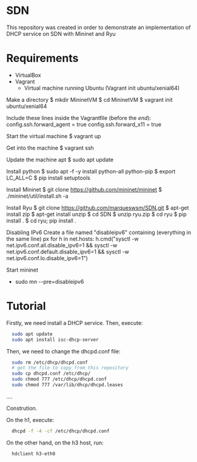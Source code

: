 # SDN
This repository was created in order to demonstrate an implementation of DHCP service on SDN with Mininet and Ryu

# Requirements
- VirtualBox 
- Vagrant 
  - Virtual machine running Ubuntu (Vagrant init ubuntu/xenial64)

Make a directory
$ mkdir MininetVM
$ cd MininetVM
$ vagrant init ubuntu/xenial64

Include these lines inside the Vagrantfile (before the *end*):
config.ssh.forward_agent = true
config.ssh.forward_x11 = true

Start the virtual machine
$ vagrant up

Get into the machine
$ vagrant ssh

Update the machine apt
$ sudo apt update

Install python
$ sudo apt -f -y install python-all python-pip
$ export LC_ALL=C
$ pip install setuptools

Install Mininet
$ git clone https://github.com/mininet/mininet
$ ./mininet/util/install.sh -a

Install Ryu
$ git clone https://github.com/marqueswsm/SDN.git
$ apt-get install zip
$ apt-get install unzip
$ cd SDN
$ unzip ryu.zip
$ cd ryu
$ pip install .
$ cd ryu; pip install .

Disabling IPv6
Create a file named "disableipv6" containing (everything in the same line)
px for h in net.hosts: h.cmd("sysctl -w net.ipv6.conf.all.disable_ipv6=1 && sysctl -w net.ipv6.conf.default.disable_ipv6=1 && sysctl -w net.ipv6.conf.lo.disable_ipv6=1")

Start mininet
- sudo mn --pre=disableipv6

# Tutorial

Firstly, we need install a DHCP service. Then, execute:
```bash
  sudo apt update
  sudo apt install isc-dhcp-server
```

Then, we need to change the dhcpd.conf file:
```bash
  sudo rm /etc/dhcp/dhcpd.conf
  # get the file to copy from this repository
  sudo cp dhcpd.conf /etc/dhcp/
  sudo chmod 777 /etc/dhcp/dhcpd.conf
  sudo chmod 777 /var/lib/dhcp/dhcpd.leases
```

....

Constrution. 

On the h1, execute:
```bash
  dhcpd -f -4 -cf /etc/dhcp/dhcpd.conf
```

On the other hand, on the h3 host, run:
```bash
  hdclient h3-eth0
```


